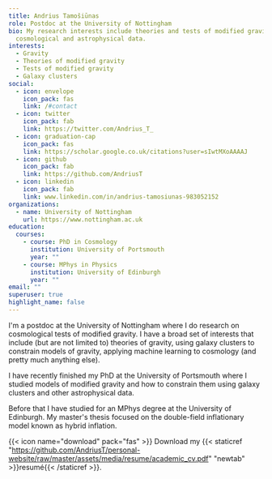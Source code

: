 ```yaml
---
title: Andrius Tamošiūnas
role: Postdoc at the University of Nottingham
bio: My research interests include theories and tests of modified gravity using
  cosmological and astrophysical data.
interests:
  - Gravity
  - Theories of modified gravity
  - Tests of modified gravity
  - Galaxy clusters
social:
  - icon: envelope
    icon_pack: fas
    link: /#contact
  - icon: twitter
    icon_pack: fab
    link: https://twitter.com/Andrius_T_
  - icon: graduation-cap
    icon_pack: fas
    link: https://scholar.google.co.uk/citations?user=sIwtMXoAAAAJ
  - icon: github
    icon_pack: fab
    link: https://github.com/AndriusT
  - icon: linkedin
    icon_pack: fab
    link: www.linkedin.com/in/andrius-tamosiunas-983052152
organizations:
  - name: University of Nottingham
    url: https://www.nottingham.ac.uk
education:
  courses:
    - course: PhD in Cosmology
      institution: University of Portsmouth
      year: ""
    - course: MPhys in Physics
      institution: University of Edinburgh
      year: ""
email: ""
superuser: true
highlight_name: false
---
```

I'm a postdoc at the University of Nottingham where I do research on cosmological tests of modified gravity. I have a broad set of interests that include (but are not limited to) theories of gravity, using galaxy clusters to constrain models of gravity, applying machine learning to cosmology (and pretty much anything else). 

I have recently finished my PhD at the University of Portsmouth where I studied models of modified gravity and how to constrain them using galaxy clusters and other astrophysical data. 

Before that I have studied for an MPhys degree at the University of Edinburgh. My master's thesis focused on the double-field inflationary model known as hybrid inflation.

{{< icon name="download" pack="fas" >}} Download my {{< staticref "https://github.com/AndriusT/personal-website/raw/master/assets/media/resume/academic_cv.pdf" "newtab" >}}resumé{{< /staticref >}}.